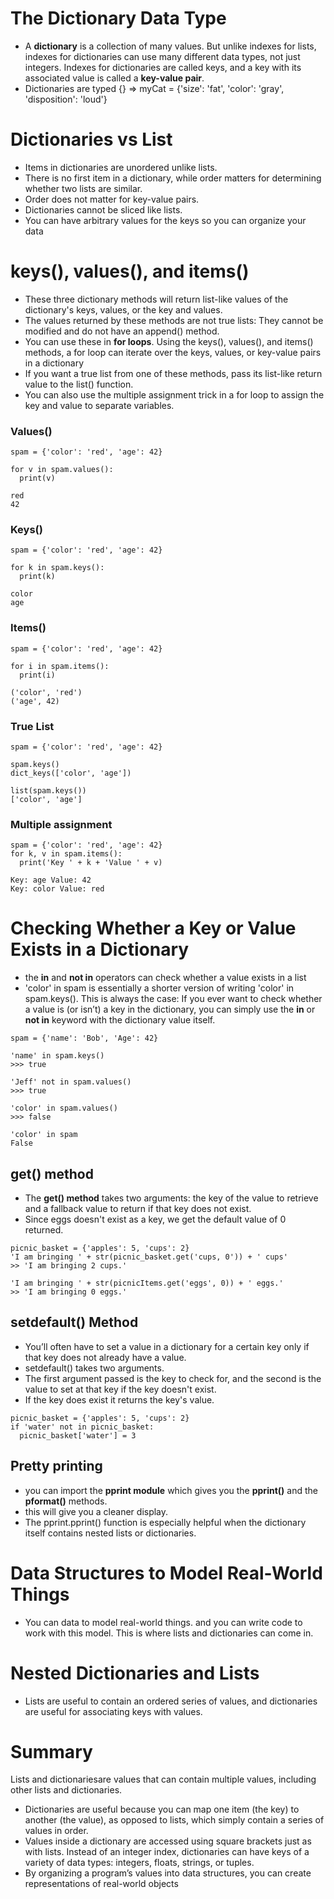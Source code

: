 # The Dictionary Data Type
- A **dictionary** is a collection of many values. But unlike indexes for lists, indexes for dictionaries can use many different data types, not just integers. Indexes for dictionaries are called keys, and a key with its associated value is called a **key-value pair**.
- Dictionaries are typed {} => myCat = {'size': 'fat', 'color': 'gray', 'disposition': 'loud'}

# Dictionaries vs List
- Items in dictionaries are unordered unlike lists.
- There is no first item in a dictionary, while order matters for determining whether two lists are similar.
- Order does not matter for key-value pairs.
- Dictionaries cannot be sliced like lists.
- You can have arbitrary values for the keys so you can organize your data

# keys(), values(), and items()
- These three dictionary methods will return list-like values of the dictionary's keys, values, or the key and values.
- The values returned by these methods are not true lists: They cannot be modified and do not have an append() method.
- You can use these in **for loops**. Using the keys(), values(), and items() methods, a for loop can iterate over the keys, values, or key-value pairs in a dictionary
- If you want a true list from one of these methods, pass its list-like return value to the list() function.
- You can also use the multiple assignment trick in a for loop to assign the key and value to separate variables.

### Values()
```
spam = {'color': 'red', 'age': 42}

for v in spam.values():
  print(v)

red
42
```

### Keys()
```
spam = {'color': 'red', 'age': 42}

for k in spam.keys():
  print(k)

color
age

```

### Items()
```
spam = {'color': 'red', 'age': 42}

for i in spam.items():
  print(i)

('color', 'red')
('age', 42)

```

### True List
```
spam = {'color': 'red', 'age': 42}

spam.keys()
dict_keys(['color', 'age'])

list(spam.keys())
['color', 'age']

```

### Multiple assignment
```
spam = {'color': 'red', 'age': 42}
for k, v in spam.items():
  print('Key ' + k + 'Value ' + v)

Key: age Value: 42
Key: color Value: red

```

# Checking Whether a Key or Value Exists in a Dictionary
- the **in** and **not in** operators can check whether a value exists in a list
- 'color' in spam is essentially a shorter version of writing 'color' in spam.keys(). This is always the case: If you ever want to check whether a value is (or isn’t) a key in the dictionary, you can simply use the **in** or **not in** keyword with the dictionary value itself.
```
spam = {'name': 'Bob', 'Age': 42}

'name' in spam.keys()
>>> true

'Jeff' not in spam.values()
>>> true

'color' in spam.values()
>>> false

'color' in spam
False

```

## get() method
- The **get() method** takes two arguments: the key of the value to retrieve and a fallback value to return if that key does not exist.
- Since eggs doesn't exist as a key, we get the default value of 0 returned.
```
picnic_basket = {'apples': 5, 'cups': 2}
'I am bringing ' + str(picnic_basket.get('cups, 0')) + ' cups'
>> 'I am bringing 2 cups.'

'I am bringing ' + str(picnicItems.get('eggs', 0)) + ' eggs.'
>> 'I am bringing 0 eggs.'
```

## setdefault() Method
- You’ll often have to set a value in a dictionary for a certain key only if that key does not already have a value.
- setdefault() takes two arguments.
- The first argument passed is the key to check for, and the second is the value to set at that key if the key doesn't exist.
- If the key does exist it returns the key's value.
```
picnic_basket = {'apples': 5, 'cups': 2}
if 'water' not in picnic_basket:
  picnic_basket['water'] = 3
```

## Pretty printing
- you can import the **pprint module** which gives you the **pprint()** and the **pformat()** methods.
- this will give you a cleaner display.
- The pprint.pprint() function is especially helpful when the dictionary itself contains nested lists or dictionaries.

# Data Structures to Model Real-World Things
- You can data to model real-world things. and you can write code to work with this model. This is where lists and dictionaries can come in.

# Nested Dictionaries and Lists
-  Lists are useful to contain an ordered series of values, and dictionaries are useful for associating keys with values.


# Summary
Lists and dictionariesare values that can contain multiple values, including other lists and dictionaries. 
- Dictionaries are useful because you can map one item (the key) to another (the value), as opposed to lists, which simply contain a series
of values in order.
- Values inside a dictionary are accessed using square brackets just as with lists. Instead of an integer index, dictionaries can have keys of a variety of data types: integers, floats, strings, or tuples.
- By organizing a program’s values into data structures, you can create representations of real-world objects
